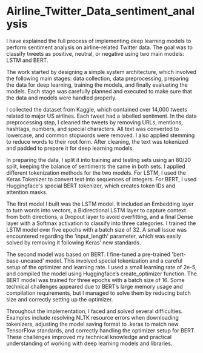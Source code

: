 # Airline_Twitter_Data_sentiment_analysis
I have explained the full process of implementing deep learning models to perform sentiment analysis on airline-related Twitter data. The goal was to classify tweets as positive, neutral, or negative using two main models: LSTM and BERT.

The work started by designing a simple system architecture, which involved the following main stages: data collection, data preprocessing, preparing the data for deep learning, training the models, and finally evaluating the models. Each stage was carefully planned and executed to make sure that the data and models were handled properly.

I collected the dataset from Kaggle, which contained over 14,000 tweets related to major US airlines. Each tweet had a labelled sentiment. In the data preprocessing step, I cleaned the tweets by removing URLs, mentions, hashtags, numbers, and special characters. All text was converted to lowercase, and common stopwords were removed. I also applied stemming to reduce words to their root form. After cleaning, the text was tokenized and padded to prepare it for deep learning models.

In preparing the data, I split it into training and testing sets using an 80/20 split, keeping the balance of sentiments the same in both sets. I applied different tokenization methods for the two models. For LSTM, I used the Keras Tokenizer to convert text into sequences of integers. For BERT, I used Huggingface's special BERT tokenizer, which creates token IDs and attention masks.

The first model I built was the LSTM model. It included an Embedding layer to turn words into vectors, a Bidirectional LSTM layer to capture context from both directions, a Dropout layer to avoid overfitting, and a final Dense layer with a Softmax activation to classify into three categories. I trained the LSTM model over five epochs with a batch size of 32. A small issue was encountered regarding the 'input_length' parameter, which was easily solved by removing it following Keras’ new standards.

The second model was based on BERT. I fine-tuned a pre-trained 'bert-base-uncased' model. This involved special tokenization and a careful setup of the optimizer and learning rate. I used a small learning rate of 2e-5, and compiled the model using Huggingface’s create_optimizer function. The BERT model was trained for three epochs with a batch size of 16. Some technical challenges appeared due to BERT’s large memory usage and compilation requirements, but I managed to solve them by reducing batch size and correctly setting up the optimizer.

Throughout the implementation, I faced and solved several difficulties. Examples include resolving NLTK resource errors when downloading tokenizers, adjusting the model saving format to .keras to match new TensorFlow standards, and correctly handling the optimizer setup for BERT. These challenges improved my technical knowledge and practical understanding of working with deep learning models and libraries.
